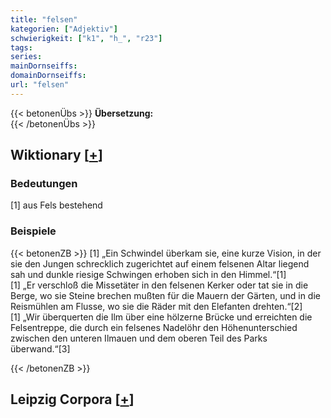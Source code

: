 ```yaml
---
title: "felsen"
kategorien: ["Adjektiv"]
schwierigkeit: ["k1", "h_", "r23"]
tags:
series:
mainDornseiffs:
domainDornseiffs:
url: "felsen"
---
```


{{< betonenÜbs >}}
**Übersetzung:**  
{{< /betonenÜbs >}}

## Wiktionary [[+](https://de.wiktionary.org/wiki/felsen)]

### Bedeutungen
[1] aus Fels bestehend  

### Beispiele
{{< betonenZB >}}
[1] „Ein Schwindel überkam sie, eine kurze Vision, in der sie den Jungen schrecklich zugerichtet auf einem felsenen Altar liegend sah und dunkle riesige Schwingen erhoben sich in den Himmel.“[1]  
[1] „Er verschloß die Missetäter in den felsenen Kerker oder tat sie in die Berge, wo sie Steine brechen mußten für die Mauern der Gärten, und in die Reismühlen am Flusse, wo sie die Räder mit den Elefanten drehten.“[2]  
[1] „Wir überquerten die Ilm über eine hölzerne Brücke und erreichten die Felsentreppe, die durch ein felsenes Nadelöhr den Höhenunterschied zwischen den unteren Ilmauen und dem oberen Teil des Parks überwand.“[3]  

{{< /betonenZB >}}

## Leipzig Corpora [[+](https://corpora.uni-leipzig.de/en/res?word=felsen&corpusId=deu_newscrawl-public_2018)]


